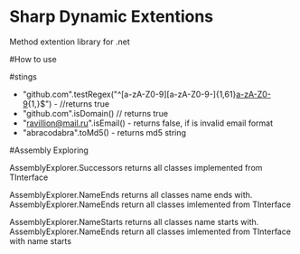 # Sharp Dynamic Extentions

Method extention library for .net

#How to use

#stings

- "github.com".testRegex("^[a-zA-Z0-9][a-zA-Z0-9-]{1,61}[a-zA-Z0-9](\.[a-zA-Z]{2,}){1,}$") - //returns true
- "github.com".isDomain() // returns true
- "ravillion@mail.ru".isEmail() - returns false, if is invalid email format
- "abracodabra".toMd5() - returns md5 string

#Assembly Exploring

AssemblyExplorer.Successors<TInterface> returns all classes implemented from TInterface

AssemblyExplorer.NameEnds   returns all classes name ends with.
AssemblyExplorer.NameEnds<TInterface> return all classes imlemented from TInterface

AssemblyExplorer.NameStarts returns all classes name starts with.
AssemblyExplorer.NameEnds<TInterface> return all classes imlemented from TInterface with name starts
